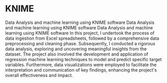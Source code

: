 # KNIME
Data Analysis and machine learning using KNIME software
Data Analysis and machine learning using KNIME software Data Analysis and machine learning using KNIME software In this project, I undertook the process of data ingestion from Excel spreadsheets, followed by a comprehensive data preprocessing and cleaning phase. Subsequently, I conducted a rigorous data analysis, exploring and uncovering meaningful insights from the dataset. The project also involved the development and application of regression machine learning techniques to model and predict specific target variables. Furthermore, data visualizations were employed to facilitate the interpretation and communication of key findings, enhancing the project's overall effectiveness and impact.
